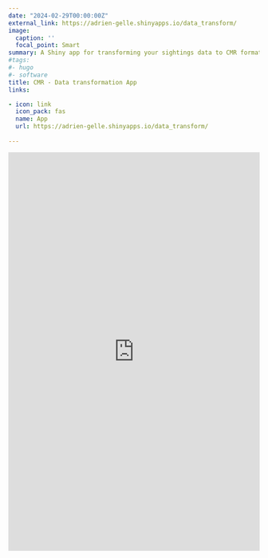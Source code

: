 ```yaml
---
date: "2024-02-29T00:00:00Z"
external_link: https://adrien-gelle.shinyapps.io/data_transform/
image:
  caption: ''
  focal_point: Smart
summary: A Shiny app for transforming your sightings data to CMR format
#tags:
#- hugo
#- software
title: CMR - Data transformation App
links:

- icon: link
  icon_pack: fas
  name: App
  url: https://adrien-gelle.shinyapps.io/data_transform/
  
---
```

<iframe src="https://adrien-gelle.shinyapps.io/data_transform/" 
style="width:100%; height:800px; border:none;">
  </iframe>

